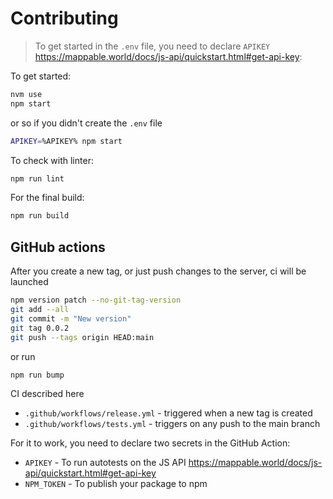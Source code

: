 # Contributing

> To get started in the `.env` file, you need to declare `APIKEY` https://mappable.world/docs/js-api/quickstart.html#get-api-key:

To get started:

```sh
nvm use
npm start
```

or so if you didn't create the `.env` file

```sh
APIKEY=%APIKEY% npm start
```

To check with linter:

```sh
npm run lint
```

For the final build:

```sh
npm run build
```

## GitHub actions

After you create a new tag, or just push changes to the server, ci will be launched

```sh
npm version patch --no-git-tag-version
git add --all
git commit -m "New version"
git tag 0.0.2
git push --tags origin HEAD:main
```

or run

```sh
npm run bump
```

CI described here

- `.github/workflows/release.yml` - triggered when a new tag is created
- `.github/workflows/tests.yml` - triggers on any push to the main branch

For it to work, you need to declare two secrets in the GitHub Action:

- `APIKEY` - To run autotests on the JS API https://mappable.world/docs/js-api/quickstart.html#get-api-key
- `NPM_TOKEN` - To publish your package to npm
